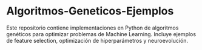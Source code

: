 # Algoritmos-Geneticos-Ejemplos
Este repositorio contiene implementaciones en Python de algoritmos genéticos para optimizar problemas de Machine Learning. Incluye ejemplos de feature selection, optimización de hiperparámetros y neuroevolución.
